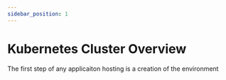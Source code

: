 ```yaml
---
sidebar_position: 1
---
```

# Kubernetes Cluster Overview 
The first step of any applicaiton hosting is a creation of the environment